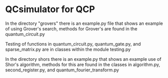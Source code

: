# QCsimulator for QCP
In the directory "grovers" there is an example.py file that shows an example of 
using Grover's search, methods for Grover's are found
in the quantum_circuit.py

Testing of functions in quantum_circuit.py, quantum_gate.py, 
and sparse_matrix.py are in classes within the module testing.py

In the directory shors there is an example.py that 
shows an example use of Shor's algorithm, methods for
this are found in the classes in algorithm.py, 
second_register.py, and quantum_fourier_transform.py



